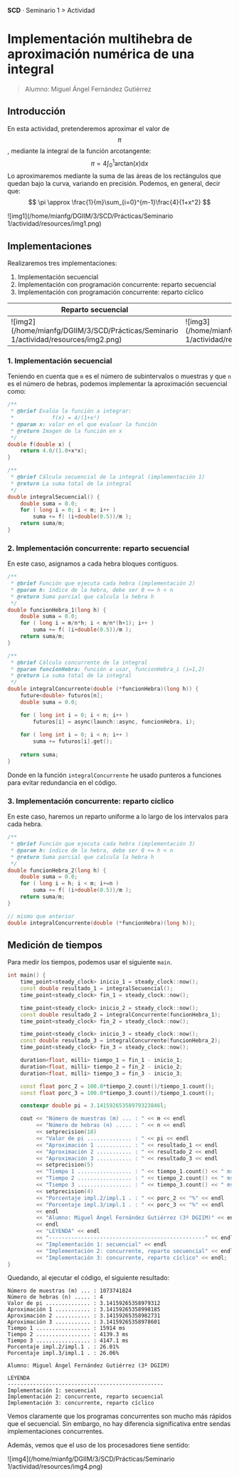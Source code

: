 **SCD** · Seminario 1 > Actividad

# Implementación multihebra de aproximación numérica de una integral

> Alumno: Miguel Ángel Fernández Gutiérrez



## Introducción

En esta actividad, pretenderemos aproximar el valor de $$\pi$$, mediante la integral de la función arcotangente:
$$
\pi=4\int_0^1\text{arctan}(x)\text{d}x
$$
Lo aproximaremos mediante la suma de las áreas de los rectángulos que quedan bajo la curva, variando en precisión. Podemos, en general, decir que:
$$
\pi \approx \frac{1}{m}\sum_{i=0}^{m-1}\frac{4}{1+x^2}
$$



![img1](/home/mianfg/DGIIM/3/SCD/Prácticas/Seminario 1/actividad/resources/img1.png)



## Implementaciones

Realizaremos tres implementaciones:

1. Implementación secuencial
2. Implementación con programación concurrente: reparto secuencial
3. Implementación con programación concurrente: reparto cíclico



| Reparto secuencial                                           | Reparto cíclico                                              |
| ------------------------------------------------------------ | ------------------------------------------------------------ |
| ![img2](/home/mianfg/DGIIM/3/SCD/Prácticas/Seminario 1/actividad/resources/img2.png) | ![img3](/home/mianfg/DGIIM/3/SCD/Prácticas/Seminario 1/actividad/resources/img3.png) |

### 1. Implementación secuencial

Teniendo en cuenta que `m` es el número de subintervalos o muestras y que `n` es el número de hebras, podemos implementar la aproximación secuencial como:

~~~c++
/**
 * @brief Evalúa la función a integrar:
 *            f(x) = 4/(1+x²)
 * @param x: valor en el que evaluar la función
 * @return Imagen de la función en x
 */
double f(double x) {
    return 4.0/(1.0+x*x);
}

/**
 * @brief Cálculo secuencial de la integral (implementación 1)
 * @return La suma total de la integral
 */
double integralSecuencial() {
    double suma = 0.0;
    for ( long i = 0; i < m; i++ )
        suma += f( (i+double(0.5))/m );
    return suma/m;
}
~~~



### 2. Implementación concurrente: reparto secuencial

En este caso, asignamos a cada hebra bloques contiguos.

~~~c++
/**
 * @brief Función que ejecuta cada hebra (implementación 2)
 * @param h: índice de la hebra, debe ser 0 <= h < n
 * @return Suma parcial que calcula la hebra h
 */
double funcionHebra_1(long h) {
    double suma = 0.0;
    for ( long i = m/n*h; i < m/n*(h+1); i++ )
        suma += f( (i+double(0.5))/m );
    return suma/m;
}

/**
 * @brief Cálculo concurrente de la integral
 * @param funcionHebra: función a usar, funcionHebra_i (i=1,2)
 * @return La suma total de la integral
 */
double integralConcurrente(double (*funcionHebra)(long h)) {
    future<double> futuros[n];
    double suma = 0.0;

    for ( long int i = 0; i < n; i++ )
        futuros[i] = async(launch::async, funcionHebra, i);
    
    for ( long int i = 0; i < n; i++ )
        suma += futuros[i].get();
    
    return suma;
}
~~~

Donde en la función `integralConcurrente` he usado punteros a funciones para evitar redundancia en el código.



### 3. Implementación concurrente: reparto cíclico

En este caso, haremos un reparto uniforme a lo largo de los intervalos para cada hebra.

~~~c++
/**
 * @brief Función que ejecuta cada hebra (implementación 3)
 * @param h: índice de la hebra, debe ser 0 <= h < n
 * @return Suma parcial que calcula la hebra h
 */
double funcionHebra_2(long h) {
    double suma = 0.0;
    for ( long i = h; i < m; i+=n )
        suma += f( (i+double(0.5))/m );
    return suma/m;
}

// mismo que anterior
double integralConcurrente(double (*funcionHebra)(long h));
~~~



## Medición de tiempos

Para medir los tiempos, podemos usar el siguiente `main`.

~~~C++
int main() {
    time_point<steady_clock> inicio_1 = steady_clock::now();
    const double resultado_1 = integralSecuencial();
    time_point<steady_clock> fin_1 = steady_clock::now();

    time_point<steady_clock> inicio_2 = steady_clock::now();
    const double resultado_2 = integralConcurrente(funcionHebra_1);
    time_point<steady_clock> fin_2 = steady_clock::now();

    time_point<steady_clock> inicio_3 = steady_clock::now();
    const double resultado_3 = integralConcurrente(funcionHebra_2);
    time_point<steady_clock> fin_3 = steady_clock::now();

    duration<float, milli> tiempo_1 = fin_1 - inicio_1;
    duration<float, milli> tiempo_2 = fin_2 - inicio_2;
    duration<float, milli> tiempo_3 = fin_3 - inicio_3;

    const float porc_2 = 100.0*tiempo_2.count()/tiempo_1.count();
    const float porc_3 = 100.0*tiempo_3.count()/tiempo_1.count();

    constexpr double pi = 3.14159265358979323846l;

    cout << "Número de muestras (m) ... : " << m << endl
         << "Número de hebras (n) ..... : " << n << endl
         << setprecision(18)
         << "Valor de pi .............. : " << pi << endl
         << "Aproximación 1 ........... : " << resultado_1 << endl
         << "Aproximación 2 ........... : " << resultado_2 << endl
         << "Aproximación 3 ........... : " << resultado_3 << endl
         << setprecision(5)
         << "Tiempo 1 ................. : " << tiempo_1.count() << " ms" << endl
         << "Tiempo 2 ................. : " << tiempo_2.count() << " ms" << endl
         << "Tiempo 3 ................. : " << tiempo_3.count() << " ms" << endl
         << setprecision(4)
         << "Porcentaje impl.2/impl.1 . : " << porc_2 << "%" << endl
         << "Porcentaje impl.3/impl.1 . : " << porc_3 << "%" << endl
         << endl
         << "Alumno: Miguel Ángel Fernández Gutiérrez (3º DGIIM)" << endl
         << endl
         << "LEYENDA" << endl
         << "-------------------------------------------------" << endl
         << "Implementación 1: secuencial" << endl
         << "Implementación 2: concurrente, reparto secuencial" << endl
         << "Implementación 3: concurrente, reparto cíclico" << endl;
}
~~~



Quedando, al ejecutar el código, el siguiente resultado:

~~~
Número de muestras (m) ... : 1073741824
Número de hebras (n) ..... : 4
Valor de pi .............. : 3.14159265358979312
Aproximación 1 ........... : 3.14159265358998185
Aproximación 2 ........... : 3.14159265358982731
Aproximación 3 ........... : 3.14159265358978601
Tiempo 1 ................. : 15914 ms
Tiempo 2 ................. : 4139.3 ms
Tiempo 3 ................. : 4147.1 ms
Porcentaje impl.2/impl.1 . : 26.01%
Porcentaje impl.3/impl.1 . : 26.06%

Alumno: Miguel Ángel Fernández Gutiérrez (3º DGIIM)

LEYENDA
-------------------------------------------------
Implementación 1: secuencial
Implementación 2: concurrente, reparto secuencial
Implementación 3: concurrente, reparto cíclico
~~~

Vemos claramente que los programas concurrentes son mucho más rápidos que el secuencial. Sin embargo, no hay diferencia significativa entre sendas implementaciones concurrentes.

Además, vemos que el uso de los procesadores tiene sentido:

![img4](/home/mianfg/DGIIM/3/SCD/Prácticas/Seminario 1/actividad/resources/img4.png)